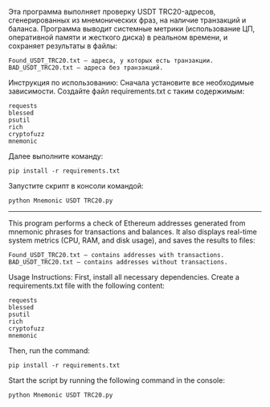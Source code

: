 Эта программа выполняет проверку USDT TRC20-адресов, сгенерированных из мнемонических фраз, на наличие транзакций и баланса. Программа выводит системные метрики (использование ЦП, оперативной памяти и жесткого диска) в реальном времени, и сохраняет результаты в файлы:

	Found_USDT_TRC20.txt — адреса, у которых есть транзакции.
	BAD_USDT_TRC20.txt — адреса без транзакций.

Инструкция по использованию:
Сначала установите все необходимые зависимости. 
Создайте файл requirements.txt с таким содержимым:

    requests
    blessed
    psutil
    rich
    cryptofuzz
    mnemonic

Далее выполните команду:

	pip install -r requirements.txt

Запустите скрипт в консоли командой:

	python Mnemonic USDT TRC20.py
--------------------------------------------------------------------------------------
This program performs a check of Ethereum addresses generated from mnemonic phrases for transactions and balances. It also displays real-time system metrics (CPU, RAM, and disk usage), and saves the results to files:

	Found_USDT_TRC20.txt — contains addresses with transactions.
	BAD_USDT_TRC20.txt — contains addresses without transactions.
 
Usage Instructions:
First, install all necessary dependencies. Create a requirements.txt file with the following content:

    requests
    blessed
    psutil
    rich
    cryptofuzz
    mnemonic
 
Then, run the command:

	pip install -r requirements.txt
 
Start the script by running the following command in the console:

	python Mnemonic USDT TRC20.py
